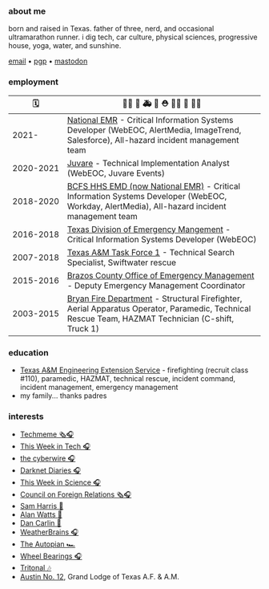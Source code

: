 ### about me
born and raised in Texas.  father of three, nerd, and occasional ultramarathon runner.  i dig tech, car culture, physical sciences, progressive house, yoga, water, and sunshine.

<a href="mailto:chris@chrismartintx.com">email</a> • <a href="https://pgp.chrismartintx.com/" target="window">pgp</a> • <a rel="me" href="https://twit.social/@chrismartintx">mastodon</a>
### employment
🗓️ | 👨‍🚒   🚒   🚑   🌊   ⛑️   👨‍💼   🏢   👨‍💻
--- | ---
2021<nbsp/>- | [National EMR](https://nationalemr.us/) - Critical Information Systems Developer (WebEOC, AlertMedia, ImageTrend, Salesforce), All-hazard incident management team<br/>
2020<nbsp/>-<nbsp/>2021 | [Juvare](https://www.juvare.com/webeoc/) - Technical Implementation Analyst (WebEOC, Juvare Events)<br/>
2018<nbsp/>-<nbsp/>2020 | [BCFS HHS EMD (now National EMR)](https://nationalemr.us/) - Critical Information Systems Developer (WebEOC, Workday, AlertMedia), All-hazard incident management team<br/>
2016<nbsp/>-<nbsp/>2018 | [Texas Division of Emergency Mangement](https://tdem.texas.gov/) - Critical Information Systems Developer (WebEOC)<br/>
2007<nbsp/>-<nbsp/>2018 | [Texas A&M Task Force 1](https://texastaskforce1.org/) - Technical Search Specialist, Swiftwater rescue<br/>
2015<nbsp/>-<nbsp/>2016 | [Brazos County Office of Emergency Management](http://brazosceoc.org) - Deputy Emergency Management Coordinator<br/>
2003<nbsp/>-<nbsp/>2015 | [Bryan Fire Department](https://www.bryantx.gov/fire/) - Structural Firefighter, Aerial Apparatus Operator, Paramedic, Technical Rescue Team, HAZMAT Technician (C-shift, Truck 1)

### education
* [Texas A&M Engineering Extension Service](https://www.teex.org) - firefighting (recruit class #110), paramedic, HAZMAT, technical rescue, incident command, incident management, emergency management
* my family... thanks padres

### interests
* [Techmeme 🗞️🎧](https://techmeme.com)
* [This Week in Tech 🎧](https://twit.tv)
* [the cyberwire 🎧](https://thecyberwire.com)
* [Darknet Diaries 🎧](https://darknetdiaries.com/)
* [This Week in Science 🎧](https://www.twis.org/)
* [Council on Foreign Relations 🗞️🎧](https://www.cfr.org)
* [Sam Harris 🧠](https://samharris.org)
* [Alan Watts 🧠](https://alanwatts.org/)
* [Dan Carlin 📜](https://www.dancarlin.com/)
* [WeatherBrains 🎧](https://weatherbrains.com)
* [The Autopian 🏎️](https://www.theautopian.com/)
* [Wheel Bearings 🎧](https://wheelbearings.media)
* [Tritonal 🎶](http://tritonalmusic.com)
* [Austin No. 12](http://austinlodge12.com), Grand Lodge of Texas A.F. & A.M.
